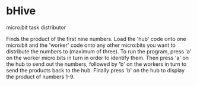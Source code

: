 # bHive
micro:bit task distributor

Finds the product of the first nine numbers. Load the 'hub' code onto one micro:bit and the 'worker' code onto any other micro:bits you want to distribute the numbers to (maximum of three). 
To run the program, press 'a' on the worker micro:bits in turn in order to identify them. Then press 'a' on the hub to send out the numbers, followed by 'b' on the workers in turn to send the products back to the hub. Finally press 'b' on the hub to display the product of numbers 1-9.

